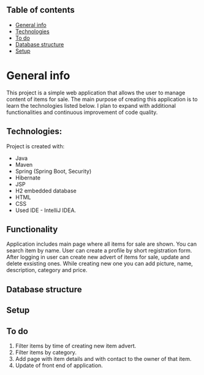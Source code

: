 
## Table of contents
* [General info](#general-info)
* [Technologies](#technologies)
* [To do](#to-do)
* [Database structure](#database-structure)
* [Setup](#setup)

# General info

This project is a simple web application that allows the user to manage content of items for sale.
The main purpose of creating this application is to learn the technologies listed below.
I plan to expand with additional functionalities and continuous improvement of code quality.

## Technologies:

Project is created with:

* Java
* Maven
* Spring (Spring Boot, Security)
* Hibernate
* JSP
* H2 embedded database
* HTML
* CSS
* Used IDE - IntelliJ IDEA.

## Functionality

Application includes main page where all items for sale are shown. You can  search item by name.
User can create a profile by short registration form.
After logging in user can create new advert of items for sale, update and delete exsisting ones. 
While creating new one you can add picture, name, description, category  and price. 


## Database structure

## Setup

## To do

1. Filter items by time of creating new item advert.
2. Filter items by category.
3. Add page with item details and with contact to the owner of that item.
4. Update of front end of application.




